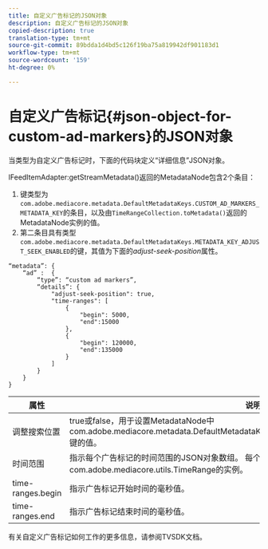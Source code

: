 ```yaml
---
title: 自定义广告标记的JSON对象
description: 自定义广告标记的JSON对象
copied-description: true
translation-type: tm+mt
source-git-commit: 89bdda1d4bd5c126f19ba75a819942df901183d1
workflow-type: tm+mt
source-wordcount: '159'
ht-degree: 0%

---
```



# 自定义广告标记{#json-object-for-custom-ad-markers}的JSON对象

当类型为自定义广告标记时，下面的代码块定义“详细信息”JSON对象。

IFeedItemAdapter:getStreamMetadata()返回的MetadataNode包含2个条目：
1. 键类型为`com.adobe.mediacore.metadata.DefaultMetadataKeys.CUSTOM_AD_MARKERS_METADATA_KEY`的条目，以及由`TimeRangeCollection.toMetadata()`返回的MetadataNode实例的值。
1. 第二条目具有类型`com.adobe.mediacore.metadata.DefaultMetadataKeys.METADATA_KEY_ADJUST_SEEK_ENABLED`的键，其值为下面的&#x200B;*adjust-seek-position*&#x200B;属性。

```
“metadata”: {
    “ad” :  {
        “type”: “custom ad markers”,
        “details”: {
            "adjust-seek-position": true,
            "time-ranges": [
                {
                    "begin": 5000,
                    "end":15000
                },
                {
                    "begin": 120000,
                    "end":135000
                }
            ]
        }
    }
}
```

| 属性 | 说明 |
|---|---|
| 调整搜索位置 | true或false，用于设置MetadataNode中com.adobe.mediacore.metadata.DefaultMetadataKeys.METADATA_KEY_ADJUST_SEEK_ENABLED键的值。 |
| 时间范围 | 指示每个广告标记的时间范围的JSON对象数组。 每个JSON对象条目都映射到com.adobe.mediacore.utils.TimeRange的实例。 |
| time-ranges.begin | 指示广告标记开始时间的毫秒值。 |
| time-ranges.end | 指示广告标记结束时间的毫秒值。 |

有关自定义广告标记如何工作的更多信息，请参阅TVSDK文档。
